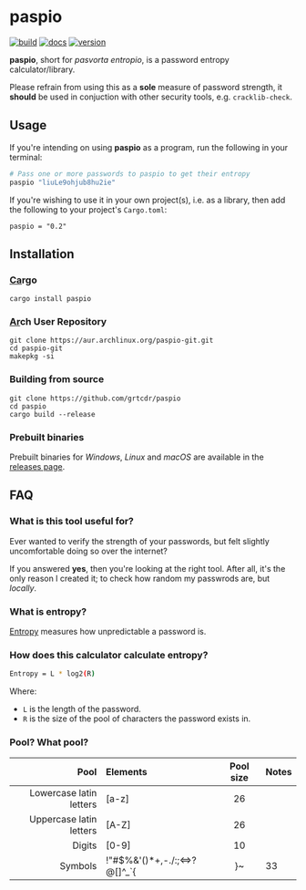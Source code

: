 # paspio

[![build](https://img.shields.io/github/workflow/status/grtcdr/paspio/paspio)](https://github.com/grtcdr/paspio/actions)
[![docs](https://img.shields.io/docsrs/paspio)](https://docs.rs/paspio/latest/paspio)
[![version](https://img.shields.io/crates/v/paspio)](https://crates.io/crates/paspio)

__paspio__, short for _pasvorta entropio_, is a password entropy calculator/library.

Please refrain from using this as a **sole** measure of password strength, it **should** be
used in conjuction with other security tools, e.g. `cracklib-check`.

## Usage

If you're intending on using __paspio__ as a program, run the following in your terminal:

```bash
# Pass one or more passwords to paspio to get their entropy
paspio "liuLe9ohjub8hu2ie"
```

If you're wishing to use it in your own project(s), i.e. as a library, then add the following to your project's
`Cargo.toml`:

```
paspio = "0.2"
```

## Installation

### [Ca](https://crates.io/crates/paspio/)rgo

```
cargo install paspio
```

### [Ar](https://aur.archlinux.org/packages/paspio-git/)ch User Repository

```
git clone https://aur.archlinux.org/paspio-git.git
cd paspio-git
makepkg -si
```

### Building from source

```
git clone https://github.com/grtcdr/paspio
cd paspio
cargo build --release
```

### Prebuilt binaries

Prebuilt binaries for _Windows_, _Linux_ and _macOS_ are available in the
[releases page](https://github.com/grtcdr/paspio/releases/).

## FAQ

### What is this tool useful for?

Ever wanted to verify the strength of your passwords, but felt slightly
uncomfortable doing so over the internet?

If you answered __yes__, then you're looking at the right tool. After all, it's
the only reason I created it; to check how random my passwrods are, but
_locally_.

### What is entropy?

[Entropy](https://en.wikipedia.org/wiki/Password_strength#Entropy_as_a_measure_of_password_strength)
measures how unpredictable a password is.

### How does this calculator calculate entropy?

```bash
Entropy = L * log2(R)
```

Where:
- `L` is the length of the password.
- `R` is the size of the pool of characters the password exists in.

### Pool? What pool?
| Pool                    | Elements                         | Pool size | Notes                  |
| -----:                  | :------                          | :-------: | :----                  |
| Lowercase latin letters | [a-z]                            | 26        |                        |
| Uppercase latin letters | [A-Z]                            | 26        |                        |
| Digits                  | [0-9]                            | 10        |                        |
| Symbols                 | !"#$%&'()*+,-./:;<=>?@[\]^_`{|}~ | 33        | Whitespace is included |

